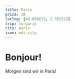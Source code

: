 ```yaml
---
title: Paris
price: 19
latlng: [48.856613, 2.352222]
trip: to-paris
city: paris
icon: mdi-city
---
```


# Bonjour!

Morgen sind wir in Paris!